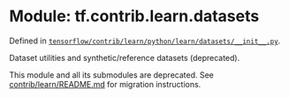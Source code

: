 <div itemscope itemtype="http://developers.google.com/ReferenceObject">
<meta itemprop="name" content="tf.contrib.learn.datasets" />
</div>

# Module: tf.contrib.learn.datasets



Defined in [`tensorflow/contrib/learn/python/learn/datasets/__init__.py`](https://www.tensorflow.org/code/tensorflow/contrib/learn/python/learn/datasets/__init__.py).

Dataset utilities and synthetic/reference datasets (deprecated).

This module and all its submodules are deprecated. See
[contrib/learn/README.md](https://www.tensorflow.org/code/tensorflow/contrib/learn/README.md)
for migration instructions.


